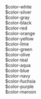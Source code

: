 <div class="color-block bg-white color-black">$color-white</div>
<div class="color-block bg-silver">$color-silver</div>
<div class="color-block bg-gray">$color-gray</div>
<div class="color-block bg-black">$color-black</div>
<div class="color-block bg-red">$color-red</div>
<div class="color-block bg-orange">$color-orange</div>
<div class="color-block bg-yellow">$color-yellow</div>
<div class="color-block bg-lime">$color-lime</div>
<div class="color-block bg-green">$color-green</div>
<div class="color-block bg-olive">$color-olive</div>
<div class="color-block bg-teal">$color-teal</div>
<div class="color-block bg-aqua">$color-aqua</div>
<div class="color-block bg-blue">$color-blue</div>
<div class="color-block bg-navy">$color-navy</div>
<div class="color-block bg-fuchsia">$color-fuchsia</div>
<div class="color-block bg-purple">$color-purple</div>
<div class="color-block bg-maroon">$color-maroon</div>
